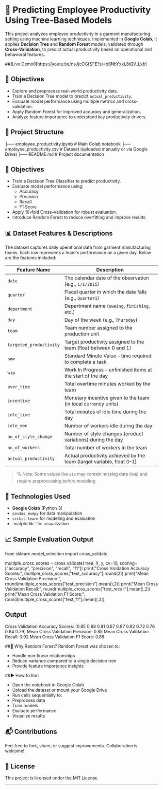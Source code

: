 
# 🧵 Predicting Employee Productivity Using Tree-Based Models

This project analyzes employee productivity in a garment manufacturing setting using machine learning techniques. Implemented in **Google Colab**, it applies **Decision Tree** and **Random Forest** models, validated through **Cross-Validation**, to predict actual productivity based on operational and behavioral features.

##(Live Demo0[https://youtu.be/nsJjcOGfSFE?si=b8NbYxxL8tQV_Lkb]

## 🎯 Objectives

- Explore and preprocess real-world productivity data.
- Train a Decision Tree model to predict `actual_productivity`.
- Evaluate model performance using multiple metrics and cross-validation.
- Apply Random Forest for improved accuracy and generalization.
- Analyze feature importance to understand key productivity drivers.

## 📁 Project Structure
├── employee_productivity.ipynb   # Main Colab notebook ├── employee_productivity.csv     # Dataset (uploaded manually or via Google Drive) ├── README.md                     # Project documentation


## 🎯 Objectives

- Train a Decision Tree Classifier to predict productivity.
- Evaluate model performance using:
  - Accuracy
  - Precision
  - Recall
  - F1 Score
- Apply 10-fold Cross-Validation for robust evaluation.
- Introduce Random Forest to reduce overfitting and improve results.

## 📊 Dataset Features & Descriptions

The dataset captures daily operational data from garment manufacturing teams. Each row represents a team's performance on a given day. Below are the features included:

| Feature Name             | Description                                                                 |
|--------------------------|-----------------------------------------------------------------------------|
| `date`                   | The calendar date of the observation (e.g., `1/1/2015`)                     |
| `quarter`                | Fiscal quarter in which the date falls (e.g., `Quarter1`)                   |
| `department`             | Department name (`sweing`, `finishing`, etc.)                              |
| `day`                    | Day of the week (e.g., `Thursday`)                                          |
| `team`                   | Team number assigned to the production unit                                 |
| `targeted_productivity`  | Target productivity assigned to the team (float between 0 and 1)            |
| `smv`                    | Standard Minute Value – time required to complete a task                    |
| `wip`                    | Work In Progress – unfinished items at the start of the day                 |
| `over_time`              | Total overtime minutes worked by the team                                   |
| `incentive`              | Monetary incentive given to the team (in local currency units)              |
| `idle_time`              | Total minutes of idle time during the day                                   |
| `idle_men`               | Number of workers idle during the day                                       |
| `no_of_style_change`     | Number of style changes (product variations) during the day                 |
| `no_of_workers`          | Total number of workers in the team                                         |
| `actual_productivity`    | Actual productivity achieved by the team (target variable, float 0–1)       |

> 🔍 Note: Some values like `wip` may contain missing data (`NaN`) and require preprocessing before modeling.

## 🧠 Technologies Used

- **Google Colab** (Python 3)
- `pandas`, `numpy` for data manipulation
- `scikit-learn` for modeling and evaluation
- `matplotlib`` for visualization


## 📈 Sample Evaluation Output
from sklearn.model_selection import cross_validate

multiple_cross_scores = cross_validate(
    tree,
    X, y,
    cv=10, 
    scoring=["accuracy", "precision", "recall", "f1"])
print("Cross Validation Accuracy Scores:", multiple_cross_scores["test_accuracy"].round(2))
print("Mean Cross Validation Precision:", round(multiple_cross_scores["test_precision"].mean(),2))
print("Mean Cross Validation Recall:", round(multiple_cross_scores["test_recall"].mean(),2))
print("Mean Cross Validation F1 Score:", round(multiple_cross_scores["test_f1"].mean(),2))

## Output 
Cross Validation Accuracy Scores: [0.85 0.88 0.81 0.87 0.87 0.82 0.72 0.76 0.84 0.79]
Mean Cross Validation Precision: 0.85
Mean Cross Validation Recall: 0.92
Mean Cross Validation F1 Score: 0.88

##🌲 Why Random Forest?
Random Forest was chosen to:
- Handle non-linear relationships
- Reduce variance compared to a single decision tree
- Provide feature importance insights

##▶️ How to Run
- Open the notebook in Google Colab
- Upload the dataset or mount your Google Drive
- Run cells sequentially to:
- Preprocess data
- Train models
- Evaluate performance
- Visualize results

## 📬 Contributions
Feel free to fork, share, or suggest improvements. Collaboration is welcome!

## 📜 License
This project is licensed under the MIT License.

---





